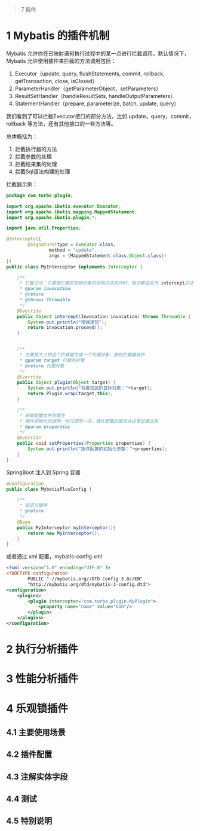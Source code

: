 > 7 插件

# 1 Mybatis 的插件机制

Mybatis 允许你在已映射语句执行过程中的某一点进行拦截调用。默认情况下，Mybatis 允许使用插件来拦截的方法调用包括：

1. Executor（update, query, flushStatements, commit, rollback, getTransaction, close, isClosed）
2. ParameterHandler（getParameterObject，setParameters）
3. ResultSetHandler（handleResultSets, handleOutputParameters）
4. StatementHandler（prepare, parameterize, batch, update, query）

我们看到了可以拦截Executor接口的部分方法，比如 update，query，commit，rollback 等方法，还有其他接口的一些方法等。

总体概括为：

1. 拦截执行器的方法
2. 拦截参数的处理
3. 拦截结果集的处理
4. 拦截Sql语法构建的处理

拦截器示例：

```java
package com.turbo.plugin;

import org.apache.ibatis.executor.Executor;
import org.apache.ibatis.mapping.MappedStatement;
import org.apache.ibatis.plugin.*;

import java.util.Properties;

@Intercepts({
        @Signature(type = Executor.class,
                method = "update",
                args = {MappedStatement.class,Object.class})
})
public class MyInterceptor implements Interceptor {

    /**
     * 拦截方法：只要被拦截的目标对象的目标方法执行时，每次都会执行 intercept方法
     * @param invocation
     * @return
     * @throws Throwable
     */
    @Override
    public Object intercept(Invocation invocation) throws Throwable {
        System.out.println("增强逻辑");
        return invocation.proceed();
    }


    /**
     * 主要是为了把这个拦截器生成一个代理对象，放到拦截器链中
     * @param target 拦截的对象
     * @return 代理对象
     */
    @Override
    public Object plugin(Object target) {
        System.out.println("将要包装的目标对象："+target);
        return Plugin.wrap(target,this);
    }

    /**
     * 获取配置文件的属性
     * 插件初始化的调用，也只调用一次，插件配置的属性从这里设置进来
     * @param properties
     */
    @Override
    public void setProperties(Properties properties) {
        System.out.println("插件配置的初始化参数："+properties);
    }
}
```

SpringBoot 注入到 Spring 容器

```java
@Configuration
public class MybatisPlusConfig {

    /**
     * 自定义插件
     * @return
     */
    @Bean
    public MyInterceptor myInterceptor(){
        return new MyInterceptor();
    }
}
```

或者通过 xml 配置，mybatis-config.xml

```xml
<?xml version="1.0" encoding="UTF-8" ?>
<!DOCTYPE configuration
        PUBLIC "-//mybatis.org//DTD Config 3.0//EN"
        "http://mybatis.org/dtd/mybatis-3-config.dtd">
<configuration>
    <plugins>
        <plugin interceptor="com.turbo.plugin.MyPlugin">
            <property name="name" value="bob"/>
        </plugin>        
    </plugins>
</configuration>    
```



# 2 执行分析插件

# 3 性能分析插件

# 4 乐观锁插件

## 4.1 主要使用场景

## 4.2 插件配置

## 4.3 注解实体字段

## 4.4 测试

## 4.5 特别说明